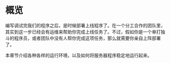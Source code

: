 # 概览

编写调试完我们的程序之后，是时候部署上线程序了。在一个分工合作的团队里，其实到这一步已经会有运维来帮助你完成上线任务了。不过，假如你是一个单打独斗的程序员，或者团队中没有人帮你完成这项任务，那么就需要你亲自上阵部署了。

本章节介绍各种各样的运行环境，以及如何将服务器程序稳定地运行起来。